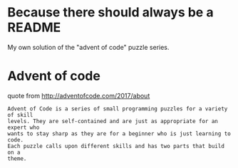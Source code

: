 # Because there should always be a README

My own solution of the "advent of code" puzzle series.

# Advent of code

quote from http://adventofcode.com/2017/about

    Advent of Code is a series of small programming puzzles for a variety of skill
    levels. They are self-contained and are just as appropriate for an expert who
    wants to stay sharp as they are for a beginner who is just learning to code.
    Each puzzle calls upon different skills and has two parts that build on a
    theme.
